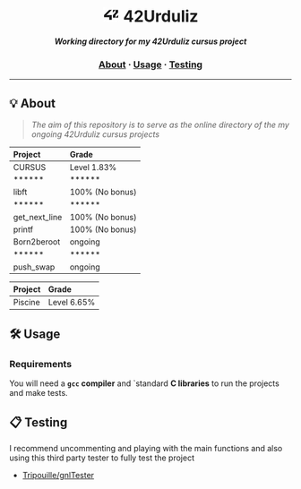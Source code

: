 <h1 align="center">
	<img src="img/42.jpg" width="30px"> 42Urduliz
</h1>

<p align="center">
	<b><i>Working directory for my 42Urduliz cursus project</i></b><br>

<h3 align="center">
	<a href="#%EF%B8%8F-about">About</a>
	<span> · </span>
	<a href="#%EF%B8%8F-usage">Usage</a>
	<span> · </span>
	<a href="#-testing">Testing</a>
</h3>

---

## 💡 About

> _The aim of this repository is to serve as the online directory of the my ongoing 42Urduliz cursus projects_

Project  | Grade
:--- | :---
CURSUS  | Level 1.83%
******  | ******
libft  | 100% (No bonus)
******  | ******
get_next_line  | 100% (No bonus)
printf  | 100% (No bonus)
Born2beroot | ongoing
******  | ******
push_swap | ongoing

Project  | Grade
|:--- | :---
Piscine  | Level 6.65%

## 🛠️ Usage

### Requirements

You will need a **`gcc` compiler** and `standard **C libraries** to run the projects and make tests.

## 📋 Testing

I recommend uncommenting and playing with the main functions and also using this third party tester to fully test the project

* [Tripouille/gnlTester](https://github.com/Tripouille/gnlTester)
